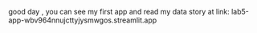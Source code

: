 good day ,
you can see my first app and read my data story at link:
lab5-app-wbv964nnujcttyjysmwgos.streamlit.app
